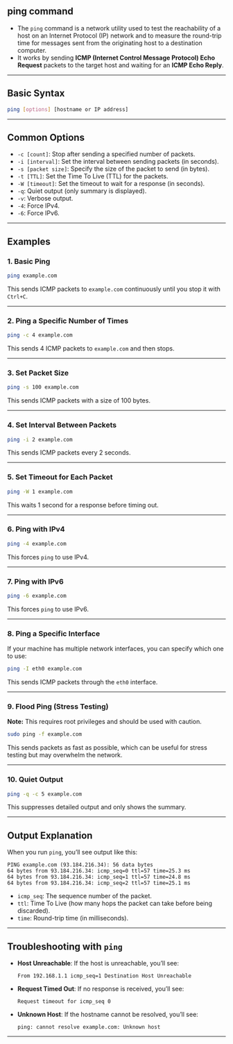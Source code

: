 ## ping command
- The `ping` command is a network utility used to test the reachability of a host on an Internet Protocol (IP) network and to measure the round-trip time for messages sent from the originating host to a destination computer. 
- It works by sending **ICMP (Internet Control Message Protocol) Echo Request** packets to the target host and waiting for an **ICMP Echo Reply**.

---

## Basic Syntax
```bash
ping [options] [hostname or IP address]
```

---

## Common Options
- `-c [count]`: Stop after sending a specified number of packets.
- `-i [interval]`: Set the interval between sending packets (in seconds).
- `-s [packet size]`: Specify the size of the packet to send (in bytes).
- `-t [TTL]`: Set the Time To Live (TTL) for the packets.
- `-W [timeout]`: Set the timeout to wait for a response (in seconds).
- `-q`: Quiet output (only summary is displayed).
- `-v`: Verbose output.
- `-4`: Force IPv4.
- `-6`: Force IPv6.

---

## Examples

### 1. **Basic Ping**
   ```bash
   ping example.com
   ```
   This sends ICMP packets to `example.com` continuously until you stop it with `Ctrl+C`.

---

### 2. **Ping a Specific Number of Times**
   ```bash
   ping -c 4 example.com
   ```
   This sends 4 ICMP packets to `example.com` and then stops.

---

### 3. **Set Packet Size**
   ```bash
   ping -s 100 example.com
   ```
   This sends ICMP packets with a size of 100 bytes.

---

### 4. **Set Interval Between Packets**
   ```bash
   ping -i 2 example.com
   ```
   This sends ICMP packets every 2 seconds.

---

### 5. **Set Timeout for Each Packet**
   ```bash
   ping -W 1 example.com
   ```
   This waits 1 second for a response before timing out.

---

### 6. **Ping with IPv4**
   ```bash
   ping -4 example.com
   ```
   This forces `ping` to use IPv4.

---

### 7. **Ping with IPv6**
   ```bash
   ping -6 example.com
   ```
   This forces `ping` to use IPv6.

---

### 8. **Ping a Specific Interface**
   If your machine has multiple network interfaces, you can specify which one to use:
   ```bash
   ping -I eth0 example.com
   ```
   This sends ICMP packets through the `eth0` interface.

---

### 9. **Flood Ping (Stress Testing)**
   **Note:** This requires root privileges and should be used with caution.
   ```bash
   sudo ping -f example.com
   ```
   This sends packets as fast as possible, which can be useful for stress testing but may overwhelm the network.

---

### 10. **Quiet Output**
   ```bash
   ping -q -c 5 example.com
   ```
   This suppresses detailed output and only shows the summary.

---

## Output Explanation
When you run `ping`, you’ll see output like this:
```
PING example.com (93.184.216.34): 56 data bytes
64 bytes from 93.184.216.34: icmp_seq=0 ttl=57 time=25.3 ms
64 bytes from 93.184.216.34: icmp_seq=1 ttl=57 time=24.8 ms
64 bytes from 93.184.216.34: icmp_seq=2 ttl=57 time=25.1 ms
```

- `icmp_seq`: The sequence number of the packet.
- `ttl`: Time To Live (how many hops the packet can take before being discarded).
- `time`: Round-trip time (in milliseconds).

---

## Troubleshooting with `ping`
- **Host Unreachable**: If the host is unreachable, you’ll see:
  ```
  From 192.168.1.1 icmp_seq=1 Destination Host Unreachable
  ```
- **Request Timed Out**: If no response is received, you’ll see:
  ```
  Request timeout for icmp_seq 0
  ```
- **Unknown Host**: If the hostname cannot be resolved, you’ll see:
  ```
  ping: cannot resolve example.com: Unknown host
  ```

---